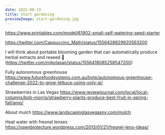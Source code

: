 ```yaml
---
date: 2022-08-13
title: Start gardening
previewImage: start-gardening.jpg
---
```


https://www.printables.com/model/61902-small-self-watering-seed-starter

https://twitter.com/Cappuccino_Math/status/1556428829920563200

I will think about portable blooming garden that can automatically produce herbal extracts and reseed 💭 (https://twitter.com/mikolasan/status/1556418085258547200)

Fully autonomous greenhouse https://www.futurefoodsystems.com.au/byte/autonomous-greenhouse-challenge-2022-to-grow-lettuce-using-only-ai/

Strawberries in Las Vegas https://www.reviewjournal.com/local/local-columns/bob-morris/strawberry-plants-produce-best-fruit-in-spring-fall/amp/

About mulch https://www.landscapinglasvegasnv.com/mulch

Heat water with fresnel lenses https://openbiotecture.wordpress.com/2013/01/21/fresnel-lens-ideas/